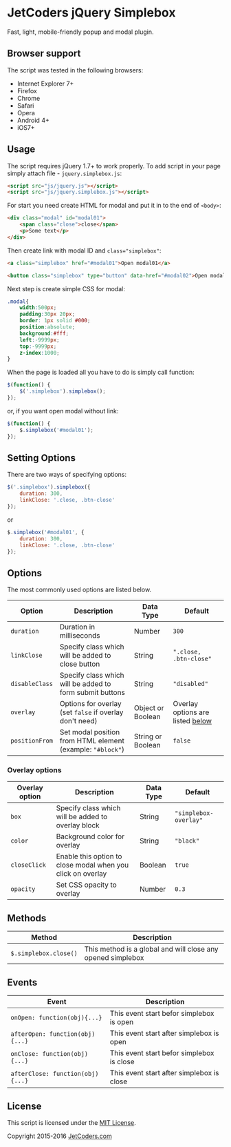 # JetCoders jQuery Simplebox
Fast, light, mobile-friendly popup and modal plugin.

## Browser support
The script was tested in the following browsers:

 - Internet Explorer 7+
 - Firefox
 - Chrome
 - Safari
 - Opera
 - Android 4+
 - iOS7+

## Usage
The script requires jQuery 1.7+ to work properly. To add script in your page simply attach file - <code>jquery.simplebox.js</code>:

```html
<script src="js/jquery.js"></script>
<script src="js/jquery.simplebox.js"></script>
```

For start you need create HTML for modal and put it in to the end of `<body>`:

```html
<div class="modal" id="modal01">
	<span class="close">close</span>
	<p>Some text</p>
</div>
```

Then create link with modal ID and `class="simplebox"`:

```html
<a class="simplebox" href="#modal01">Open modal01</a> 

<button class="simplebox" type="button" data-href="#modal02">Open modal02</button>
```

Next step is create simple CSS for modal:

```css
.modal{
	width:500px;
	padding:30px 20px;
	border: 1px solid #000;
	position:absolute;
	background:#fff;
	left:-9999px;
	top:-9999px;
	z-index:1000;
}
```

When the page is loaded all you have to do is simply call function:

```js
$(function() {
	$('.simplebox').simplebox();
});
```

or, if you want open modal without link:

```js
$(function() {
	$.simplebox('#modal01');
});
```

## Setting Options
There are two ways of specifying options:

```js
$('.simplebox').simplebox({
	duration: 300,
	linkClose: '.close, .btn-close'
});
```

or

```js
$.simplebox('#modal01', {
	duration: 300,
	linkClose: '.close, .btn-close'
});
```

## Options
The most commonly used options are listed below.

<table>
	<thead>
		<tr>
			<th>Option</th>
			<th>Description</th>
			<th>Data Type</th>
			<th>Default</th>
		</tr>
	</thead>
	<tbody>
		<tr>
			<td><code>duration</code></td>
			<td>Duration in milliseconds</td>
			<td>Number</td>
			<td><code>300</code></td>
		</tr>
		<tr>
			<td><code>linkClose</code></td>
			<td>Specify class which will be added to close button</td>
			<td>String</td>
			<td><code>".close, .btn-close"</code></td>
		</tr>
		<tr>
			<td><code>disableClass</code></td>
			<td>Specify class which will be added to form submit buttons</td>
			<td>String</td>
			<td><code>"disabled"</code></td>
		</tr>
		<tr>
			<td><code>overlay</code></td>
			<td>Options for overlay (set <code>false</code> if overlay don't need)</td>
			<td>Object or Boolean</td>
			<td>Overlay options are listed <a href="https://github.com/JetCoders/simplebox#overlay-options">below</a></td>
		</tr>
		<tr>
			<td><code>positionFrom</code></td>
			<td>Set modal position from HTML element (example: <code>"#block"</code>)</td>
			<td>String or Boolean</td>
			<td><code>false</code></td>
		</tr>
	</tbody>
</table>

### Overlay options

<table>
	<thead>
		<tr>
			<th>Overlay option</th>
			<th>Description</th>
			<th>Data Type</th>
			<th>Default</th>
		</tr>
	</thead>
	<tbody>
		<tr>
			<td><code>box</code></td>
			<td>Specify class which will be added to overlay block</td>
			<td>String</td>
			<td><code>"simplebox-overlay"</code></td>
		</tr>
		<tr>
			<td><code>color</code></td>
			<td>Background color for overlay</td>
			<td>String</td>
			<td><code>"black"</code></td>
		</tr>
		<tr>
			<td><code>closeClick</code></td>
			<td>Enable this option to close modal when you click on overlay</td>
			<td>Boolean</td>
			<td><code>true</code></td>
		</tr>
		<tr>
			<td><code>opacity</code></td>
			<td>Set CSS opacity to overlay</td>
			<td>Number</td>
			<td><code>0.3</code></td>
		</tr>
	</tbody>
</table>

## Methods

<table>
	<thead>
		<tr>
			<th>Method</th>
			<th>Description</th>
		</tr>
	</thead>
	<tbody>
		<tr>
			<td><code>$.simplebox.close()</code></td>
			<td>
				This method is a global and will close any opened simplebox
			</td>
		</tr>
	</tbody>
</table>

## Events

<table>
	<thead>
		<tr>
			<th>Event</th>
			<th>Description</th>
		</tr>
	</thead>
	<tbody>
		<tr>
			<td><code>onOpen: function(obj){...}</code></td>
			<td>This event start befor simplebox is open</td>
		</tr>
		<tr>
			<td><code>afterOpen: function(obj){...}</code></td>
			<td>This event start after simplebox is open</td>
		</tr>
		<tr>
			<td><code>onClose: function(obj){...}</code></td>
			<td>This event start befor simplebox is close</td>
		</tr>
		<tr>
			<td><code>afterClose: function(obj){...}</code></td>
			<td>This event start after simplebox is close</td>
		</tr>
	</tbody>
</table>

## License

This script is licensed under the [MIT License](LICENSE.txt).

Copyright 2015-2016 [JetCoders.com](http://jetcoders.com/contact)
